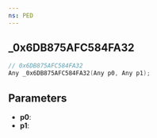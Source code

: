 ```yaml
---
ns: PED
---
```

## _0x6DB875AFC584FA32

```c
// 0x6DB875AFC584FA32
Any _0x6DB875AFC584FA32(Any p0, Any p1);
```

## Parameters
* **p0**:
* **p1**:
